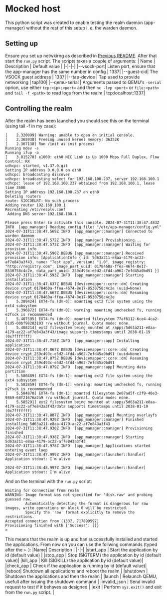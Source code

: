 # Mocked host

This python script was created to enable testing the realm daemon (app-manager) without the rest of this setup i. e. the warden daemon.

## Setting up
Ensure you set up netwkirng as described in [Previous README](https://github.com/islet-project/realm-manager/tree/main/realm#starting-qemu-with-networking-support). After that start the `run.py` script. The scripts takes a couple of arguments:
| Name | Description | Default value |
|-|-|-|
|--vsock-port| Listen port, ensure that the app-manager has the same number in config | 1337|
|--guest-cid| The VSOCK guest address | 1337|
|--tap-device | Tap used to provide networking | tap100|
|--qemu-serial | Arguments passed to QEMU's `-serial` oprion, use either `tcp:<ip>:<port>` and then `nc -lvp <port>` or `file:<path>` and `tail -f <path>` to read logs from the realm | tcp:localhost:1337|
## Controlling the realm
After the realm has been launched you should see this on the terminal (using tail -f in my case):
```
[    2.320099] Warning: unable to open an initial console.
[    2.365938] Freeing unused kernel memory: 36352K
[    2.367138] Run /init as init process
Running mdev -s
Running ifup -a
[    3.815278] e1000: eth0 NIC Link is Up 1000 Mbps Full Duplex, Flow Control: RX
udhcpc: started, v1.37.0.git
Setting IP address 0.0.0.0 on eth0
udhcpc: broadcasting discover
udhcpc: broadcasting select for 192.168.100.237, server 192.168.100.1
udhcpc: lease of 192.168.100.237 obtained from 192.168.100.1, lease time 3600
Setting IP address 192.168.100.237 on eth0
Deleting routers
route: SIOCDELRT: No such process
Adding router 192.168.100.1
Recreating /etc/resolv.conf
 Adding DNS server 192.168.100.1

Please press Enter to activate this console. 2024-07-31T11:38:47.483Z INFO  [app_manager] Reading config file: "/etc/app-manager/config.yml"
2024-07-31T11:38:47.569Z INFO  [app_manager::manager] Connected to warden daemon
2024-07-31T11:38:47.572Z INFO  [app_manager] Provishioning...
2024-07-31T11:38:47.573Z INFO  [app_manager::manager] Waiting for provision info
2024-07-31T11:38:47.590Z DEBUG [app_manager::manager] Received provision info: [ApplicationInfo { id: 5d63a211-e8aa-4179-ac22-af7e843a3f43, name: "Test app", version: "1.0", image_registry: "http://registry.com", image_part_uuid: 0178460a-ffea-4674-8e17-8530758c4c2e, data_part_uuid: 259c493c-e5d2-4fd4-a962-7efd45a0bd91 }]
2024-07-31T11:38:47.593Z INFO  [app_manager::manager] Starting installation
2024-07-31T11:38:47.637Z DEBUG [devicemapper::core::dm] Creating device crypt_0178460a-ffea-4674-8e17-8530758c4c2e (uuid=None)
2024-07-31T11:38:47.667Z DEBUG [devicemapper::core::dm] Resuming device crypt_0178460a-ffea-4674-8e17-8530758c4c2e
[    5.389424] EXT4-fs (dm-0): mounting ext2 file system using the ext4 subsystem
[    5.396872] EXT4-fs (dm-0): warning: mounting unchecked fs, running e2fsck is recommended
[    5.407595] EXT4-fs (dm-0): mounted filesystem 77af6112-6ce4-4ca2-b1d5-00bf98283103 r/w without journal. Quota mode: none.
[    5.408214] ext2 filesystem being mounted at /apps/5d63a211-e8aa-4179-ac22-af7e843a3f43/image supports timestamps until 2038-01-19 (0x7fffffff)
2024-07-31T11:38:47.718Z INFO  [app_manager::app] Installing application
2024-07-31T11:38:47.867Z DEBUG [devicemapper::core::dm] Creating device crypt_259c493c-e5d2-4fd4-a962-7efd45a0bd91 (uuid=None)
2024-07-31T11:38:47.875Z DEBUG [devicemapper::core::dm] Resuming device crypt_259c493c-e5d2-4fd4-a962-7efd45a0bd91
2024-07-31T11:38:47.879Z INFO  [app_manager::app] Mounting data partition
[    5.580489] EXT4-fs (dm-1): mounting ext2 file system using the ext4 subsystem
[    5.582859] EXT4-fs (dm-1): warning: mounting unchecked fs, running e2fsck is recommended
[    5.584870] EXT4-fs (dm-1): mounted filesystem 2e07ad5f-c2f9-40e3-9869-68f21676a2a9 r/w without journal. Quota mode: none.
[    5.585291] ext2 filesystem being mounted at /apps/5d63a211-e8aa-4179-ac22-af7e843a3f43/data supports timestamps until 2038-01-19 (0x7fffffff)
2024-07-31T11:38:47.887Z INFO  [app_manager::app] Mounting overlayfs
2024-07-31T11:38:47.929Z INFO  [app_manager::manager] Finished installing 5d63a211-e8aa-4179-ac22-af7e843a3f43
2024-07-31T11:38:47.930Z INFO  [app_manager::manager] Provisioning finished
2024-07-31T11:38:47.938Z INFO  [app_manager::manager] Starting 5d63a211-e8aa-4179-ac22-af7e843a3f43
2024-07-31T11:38:47.978Z INFO  [app_manager] Applications started entering event loop
2024-07-31T11:38:47.999Z INFO  [app_manager::launcher::handler] Application stdout: I'm alive

2024-07-31T11:38:48.997Z INFO  [app_manager::launcher::handler] Application stdout: I'm alive
```

And on the terminal with the `run.py` script:
```
Waiting for connection from realm
WARNING: Image format was not specified for 'disk.raw' and probing guessed raw.
         Automatically detecting the format is dangerous for raw images, write operations on block 0 will be restricted.
         Specify the 'raw' format explicitly to remove the restrictions.
Accepted connection from (1337, 717899597)
Provisioning finished with {'Success': []}
> 
```

This means that the realm is up and han successfully installed and started the applications. From now on you can use the follwing commands (typed after the `> `):
|Name| Description |
|-|-|
|start_app | Start the application by id (default value) |
|stop_app | Stop (SIGTERM) the application by id (default value)|
|kill_app | Kill (SIGKILL) the application by id (default value)|
|check_app | Check if the application is running by id (default value)|
|reboot| Shutdown all applications and reboot the realm |
|shutdown | Shutdown the applications and then the realm |
|launch | Relaunch QEMU, usefull after issuing the shutdown command |
|invalid_json | Send invalid request to test if it behaves as designed |
|exit | Perform `sys.exit()` and exit from the `run.py` script. |
